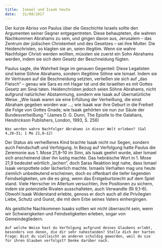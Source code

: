 ```yaml
---
title:  Ismael und Isaak heute
date:   31/08/2017
---
```


Der kurze Abriss von Paulus über die Geschichte Israels sollte den Argumenten seiner Gegner entgegentreten. Diese behaupteten, die wahren Nachkommen Abrahams zu sein, und gingen davon aus, Jerusalem – das Zentrum der jüdischen Christenheit und des Gesetzes – sei ihre Mutter. Die Heidenchristen, so klagten sie an, seien illegitim. Wenn sie wahre Nachfolger Christi werden wollten, müssten sie zuerst ein Sohn Abrahams werden, indem sie sich dem Gesetz der Beschneidung fügten.

Paulus sagte, die Wahrheit liege im genauen Gegenteil: Diese Legalisten sind keine Söhne Abrahams, sondern illegitime Söhne wie Ismael. Indem sie ihr Vertrauen auf die Beschneidung setzten, verließen sie sich auf „das Fleisch“ – genau wie Sara es mit Hagar tat und die Israeliten es mit Gottes Gesetz am Sinai taten. Heidenchristen jedoch seien Söhne Abrahams, nicht aufgrund natürlicher Abstammung, sondern wie Isaak auf übernatürliche Weise. „Wie Isaak waren sie eine Erfüllung der Verheißung, die einst Abraham gegeben worden war …; wie Isaak war ihre Geburt in die Freiheit die Folge von Gottes Gnade; wie Isaak gehörten sie nun zur Säule der Bundesverheißung.“ (James D. G. Dunn, The Epistle to the Galatians, Hendrickson Publishers, London, 1993, S. 256)

`Was werden wahre Nachfolger Abrahams in dieser Welt erleben? (Gal 4,28–31; 1 Mo 21,8–12)`

Der Status als verheißenes Kind brachte Isaak nicht nur Segen, sondern auch Feindschaft und Verfolgung. In Bezug auf Verfolgung hatte Paulus die Zeremonie aus 1. Mose 21,8–10 im Sinn, als Isaak geehrt wurde, aber Ismael sich anscheinend über ihn lustig machte. Das hebräische Wort in 1. Mose 21,9 bedeutet wörtlich „lachen“, doch Saras Reaktion legt nahe, dass Ismael Isaak verspottete oder lächerlich machte. Ismaels Verhalten mag uns heute ziemlich unbedeutend erscheinen, doch es offenbart die tiefer liegenden Feindseligkeiten, um die es ging, wenn das Erstgeburtsrecht auf dem Spiel stand. Viele Herrscher im Altertum versuchten, ihre Positionen zu sichern, indem sie potenzielle Rivalen ausschalteten, auch Verwandte (Ri 9,1–6). Obwohl Isaak Widerstand erlebte, genoss er doch auch all die Privilegien Liebe, Schutz und Gunst, die mit dem Erbe seines Vaters einhergingen.

Als geistliche Nachkommen Isaaks sollten wir nicht überrascht sein, wenn wir Schwierigkeiten und Feindseligkeiten erleben, sogar von Gemeindegliedern.

`Auf welche Weise hast du Verfolgung aufgrund deines Glaubens erlebt, besonders von denen, die dir sehr nahestanden? Stelle dich der harten Frage: Bist du vielleicht an anderen schuldig geworden, weil du sie für ihren Glauben verfolgst? Denke darüber nach.`